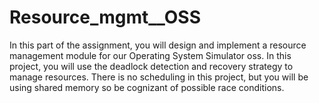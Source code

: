 # Resource_mgmt__OSS
In this part of the assignment, you will design and implement a resource management module for  our Operating System Simulator oss. In this project, you will use the deadlock detection and  recovery strategy to manage resources. There is no scheduling in this project, but you will be using shared memory so be cognizant of  possible race conditions. 
